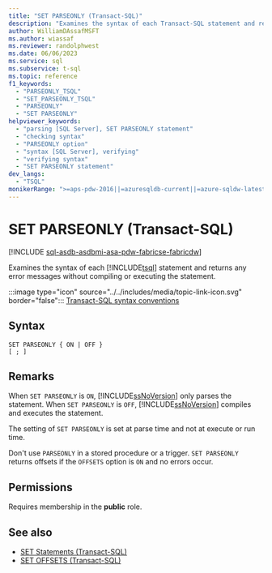 ```yaml
---
title: "SET PARSEONLY (Transact-SQL)"
description: "Examines the syntax of each Transact-SQL statement and returns any error messages without compiling or executing the statement."
author: WilliamDAssafMSFT
ms.author: wiassaf
ms.reviewer: randolphwest
ms.date: 06/06/2023
ms.service: sql
ms.subservice: t-sql
ms.topic: reference
f1_keywords:
  - "PARSEONLY_TSQL"
  - "SET_PARSEONLY_TSQL"
  - "PARSEONLY"
  - "SET PARSEONLY"
helpviewer_keywords:
  - "parsing [SQL Server], SET PARSEONLY statement"
  - "checking syntax"
  - "PARSEONLY option"
  - "syntax [SQL Server], verifying"
  - "verifying syntax"
  - "SET PARSEONLY statement"
dev_langs:
  - "TSQL"
monikerRange: ">=aps-pdw-2016||=azuresqldb-current||=azure-sqldw-latest||>=sql-server-2016||>=sql-server-linux-2017||=azuresqldb-mi-current||=fabric"
---
```

# SET PARSEONLY (Transact-SQL)

[!INCLUDE [sql-asdb-asdbmi-asa-pdw-fabricse-fabricdw](../../includes/applies-to-version/sql-asdb-asdbmi-asa-pdw-fabricse-fabricdw.md)]

Examines the syntax of each [!INCLUDE[tsql](../../includes/tsql-md.md)] statement and returns any error messages without compiling or executing the statement.

:::image type="icon" source="../../includes/media/topic-link-icon.svg" border="false"::: [Transact-SQL syntax conventions](../../t-sql/language-elements/transact-sql-syntax-conventions-transact-sql.md)

## Syntax

```syntaxsql
SET PARSEONLY { ON | OFF }
[ ; ]
```

## Remarks

When `SET PARSEONLY` is `ON`, [!INCLUDE[ssNoVersion](../../includes/ssnoversion-md.md)] only parses the statement. When `SET PARSEONLY` is `OFF`, [!INCLUDE[ssNoVersion](../../includes/ssnoversion-md.md)] compiles and executes the statement.

The setting of `SET PARSEONLY` is set at parse time and not at execute or run time.

Don't use `PARSEONLY` in a stored procedure or a trigger. `SET PARSEONLY` returns offsets if the `OFFSETS` option is `ON` and no errors occur.

## Permissions

Requires membership in the **public** role.

## See also

- [SET Statements (Transact-SQL)](../../t-sql/statements/set-statements-transact-sql.md)
- [SET OFFSETS (Transact-SQL)](../../t-sql/statements/set-offsets-transact-sql.md)
